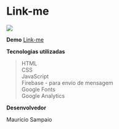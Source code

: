 ﻿# Link-me

![](  http://apexensino.com.br/wp-content/uploads/2017/11/html-css-javascript.jpg  )

**Demo** [Link-me](https://mausampaio.github.io/link-me/)

**Tecnologias utilizadas**

> HTML  
> CSS  
> JavaScript  
> Firebase - para envio de mensagem  
> Google Fonts  
> Google Analytics  

**Desenvolvedor**

Maurício Sampaio
